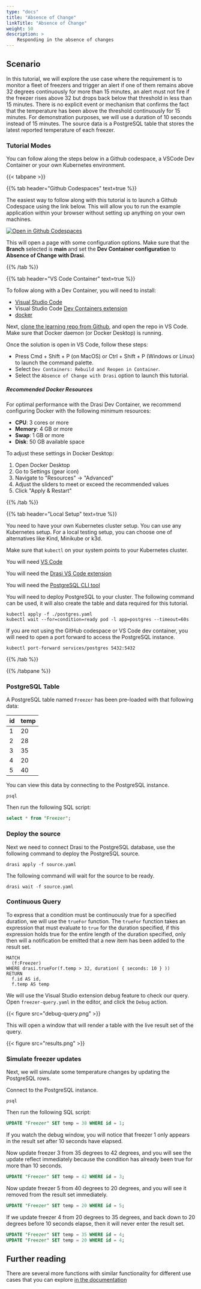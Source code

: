 ```yaml
---
type: "docs"
title: "Absence of Change"
linkTitle: "Absence of Change"
weight: 50
description: >
    Responding in the absence of changes
---
```


## Scenario

In this tutorial, we will explore the use case where the requirement is to monitor a fleet of freezers and trigger an alert if one of them remains above 32 degrees continuously for more than 15 minutes, an alert must not fire if the freezer rises above 32 but drops back below that threshold in less than 15 minutes. There is no explicit event or mechanism that confirms the fact that the temperature has been above the threshold continuously for 15 minutes. For demonstration purposes, we will use a duration of 10 seconds instead of 15 minutes. The source data is a PostgreSQL table that stores the latest reported temperature of each freezer.


### Tutorial Modes

You can follow along the steps below in a Github codespace, a VSCode Dev Container or your own Kubernetes environment.

{{< tabpane >}}

{{% tab header="Github Codespaces" text=true %}}

The easiest way to follow along with this tutorial is to launch a Github
  Codespace using the link below. This will allow you to run the example
  application within your browser without setting up anything on your own
  machines.

[![Open in Github Codespaces](https://github.com/codespaces/badge.svg)](https://codespaces.new/drasi-project/learning?devcontainer_path=.devcontainer%2Fabsence-of-change%2Fdevcontainer.json&machine=standardLinux32gb)

This will open a page with some configuration options. Make sure that the
  **Branch** selected is **main** and set the **Dev Container configuration** to **Absence of Change with Drasi**.

{{% /tab %}}

{{% tab header="VS Code Container" text=true %}}

To follow along with a Dev Container, you will need to install:
- [Visual Studio Code](https://code.visualstudio.com/)
- Visual Studio Code [Dev Containers extension](https://marketplace.visualstudio.com/items?itemName=ms-vscode-remote.remote-containers) 
- [docker](https://www.docker.com/get-started/)

Next, [clone the learning repo from Github](https://github.com/drasi-project/learning),
  and open the repo in VS Code. Make sure that Docker daemon
  (or Docker Desktop) is running.

Once the solution is open in VS Code, follow these steps:
- Press Cmd + Shift + P (on MacOS) or Ctrl + Shift + P (Windows or Linux) to
    launch the command palette.
- Select `Dev Containers: Rebuild and Reopen in Container`.
- Select the `Absence of Change with Drasi` option to launch this tutorial.


##### Recommended Docker Resources

For optimal performance with the Drasi Dev Container, we recommend configuring Docker with the following minimum resources:

- **CPU**: 3 cores or more
- **Memory**: 4 GB or more
- **Swap**: 1 GB or more
- **Disk**: 50 GB available space 

To adjust these settings in Docker Desktop:
1. Open Docker Desktop
2. Go to Settings (gear icon)
3. Navigate to "Resources" → "Advanced"
4. Adjust the sliders to meet or exceed the recommended values
5. Click "Apply & Restart"


{{% /tab %}}

{{% tab header="Local Setup" text=true %}}

You need to have your own Kubernetes cluster setup.
You can use any Kubernetes setup.
For a local testing setup, you can choose one of alternatives
  like Kind, Minikube or k3d.

Make sure that `kubectl` on your system points to your Kubernetes cluster.

You will need [VS Code](https://code.visualstudio.com/)

You will need the [Drasi VS Code extension](https://marketplace.visualstudio.com/items?itemName=DrasiProject.drasi)

You will need the [PostgreSQL CLI tool](https://www.postgresql.org/download/)

You will need to deploy PostgreSQL to your cluster. The following command can be used, it will also create the table and data required for this tutorial.

```shell
kubectl apply -f ./postgres.yaml 
kubectl wait --for=condition=ready pod -l app=postgres --timeout=60s
```

If you are not using the GitHub codespace or VS Code dev container, you will need to open a port forward to access the PostgreSQL instance.
    
```shell
kubectl port-forward services/postgres 5432:5432
```

{{% /tab %}}

{{% /tabpane %}}

### PostgreSQL Table

A PostgreSQL table named `Freezer` has been pre-loaded with that following data:


| id  | temp |
|-----|------|
| 1   | 20 |
| 2   | 28 |
| 3   | 35 |
| 4   | 20 |
| 5   | 40 |


You can view this data by connecting to the PostgreSQL instance.

```shell
psql
```
Then run the following SQL script:

```sql
select * from "Freezer";
```

### Deploy the source

Next we need to connect Drasi to the PostgreSQL database, use the following command to deploy the PostgreSQL source.


```shell
drasi apply -f source.yaml
```

The following command will wait for the source to be ready.

```shell
drasi wait -f source.yaml
```


### Continuous Query

To express that a condition must be continuously true for a specified duration, we will use the `trueFor` function.  The `trueFor` function takes an expression that must evaluate to `true` for the duration specified, if this expression holds true for the entire length of the duration specified, only then will a notification be emitted that a new item has been added to the result set. 

```cypher
MATCH 
  (f:Freezer)
WHERE drasi.trueFor(f.temp > 32, duration( { seconds: 10 } ))
RETURN
  f.id AS id,
  f.temp AS temp
```


We will use the Visual Studio extension debug feature to check our query. Open `freezer-query.yaml` in the editor, and click the `Debug` action.

{{< figure src="debug-query.png" >}}

This will open a window that will render a table with the live result set of the query.

{{< figure src="results.png" >}}

### Simulate freezer updates

Next, we will simulate some temperature changes by updating the PostgreSQL rows.

Connect to the PostgreSQL instance.

```shell
psql
```
Then run the following SQL script:

```sql
UPDATE "Freezer" SET temp = 38 WHERE id = 1;
```

If you watch the debug window, you will notice that freezer 1 only appears in the result set after 10 seconds have elapsed.

Now update freezer 3 from 35 degrees to 42 degrees, and you will see the update reflect immediately because the condition has already been true for more than 10 seconds.

```sql
UPDATE "Freezer" SET temp = 42 WHERE id = 3;
```

Now update freezer 5 from 40 degrees to 20 degrees, and you will see it removed from the result set immediately.

```sql
UPDATE "Freezer" SET temp = 20 WHERE id = 5;
```

If we update freezer 4 from 20 degrees to 35 degrees, and back down to 20 degrees before 10 seconds elapse, then it will never enter the result set.

```sql
UPDATE "Freezer" SET temp = 35 WHERE id = 4;
UPDATE "Freezer" SET temp = 20 WHERE id = 4;
```

## Further reading

There are several more functions with similar functionality for different use cases that you can explore [in the documentation](../../reference/query-language/#drasi-future-functions) 